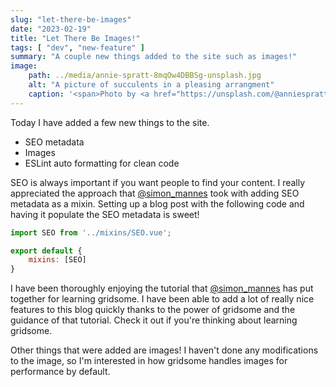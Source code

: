 ```yaml
---
slug: "let-there-be-images"
date: "2023-02-19"
title: "Let There Be Images!"
tags: [ "dev", "new-feature" ]
summary: "A couple new things added to the site such as images!"
image: 
    path: ../media/annie-spratt-8mqOw4DBBSg-unsplash.jpg
    alt: "A picture of succulents in a pleasing arrangment"
    caption: '<span>Photo by <a href="https://unsplash.com/@anniespratt?utm_source=unsplash&utm_medium=referral&utm_content=creditCopyText">Annie Spratt</a> on <a href="https://unsplash.com/photos/8mqOw4DBBSg?utm_source=unsplash&utm_medium=referral&utm_content=creditCopyText">Unsplash</a></span>'
---
```


Today I have added a few new things to the site.

- SEO metadata
- Images
- ESLint auto formatting for clean code

SEO is always important if you want people to find your content. I really appreciated the approach that [@simon_mannes](https://mannes.tech/gridsome-tutorial/) took with adding SEO metadata as a mixin. Setting up a blog post with the following code and having it populate the SEO metadata is sweet!

```javascript
import SEO from '../mixins/SEO.vue';

export default {
    mixins: [SEO]
}
```

I have been thoroughly enjoying the tutorial that [@simon_mannes](https://mannes.tech/girdsome-tutorial/) has put together for learning gridsome. I have been able to add a lot of really nice features to this blog quickly thanks to the power of gridsome and the guidance of that tutorial. Check it out if you're thinking about learning gridsome.

Other things that were added are images! I haven't done any modifications to the image, so I'm interested in how gridsome handles images for performance by default.